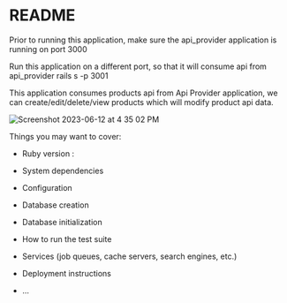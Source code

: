 # README

Prior to running this application, make sure the api_provider application is running on port 3000


Run this application on a different port, so that it will consume api from api_provider
rails s -p 3001

This application consumes products api from Api Provider application, we can create/edit/delete/view 
products which will modify product api data.




![Screenshot 2023-06-12 at 4 35 02 PM](https://github.com/niharikabhavaraju/api_consumer/assets/31915502/9c224e58-4d20-413d-8983-ad3aecbfcb32)

Things you may want to cover:

* Ruby version :

* System dependencies

* Configuration

* Database creation

* Database initialization

* How to run the test suite

* Services (job queues, cache servers, search engines, etc.)

* Deployment instructions

* ...
